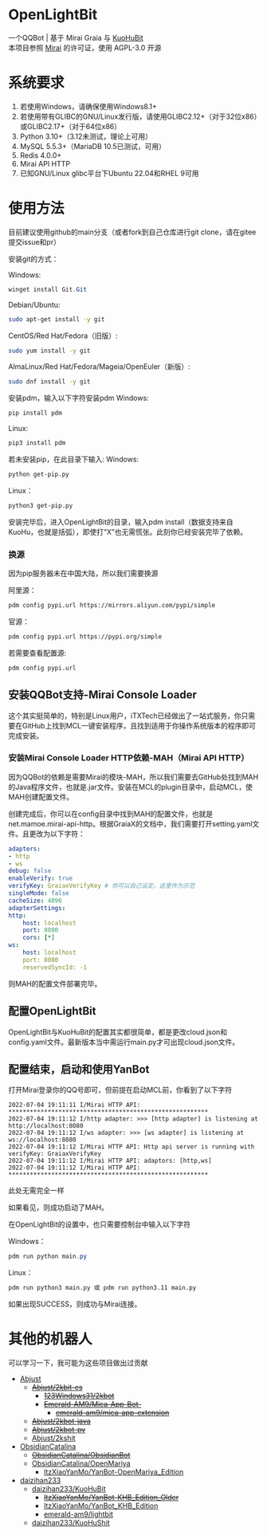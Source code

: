 # OpenLightBit

一个QQBot | 基于 Mirai  Graia 与 [KuoHuBit](https://github.com/daizihan233/KuoHuBit)<br>
本项目参照 [Mirai](https://github.com/mamoe/mirai) 的许可证，使用 AGPL-3.0 开源<br>

# 系统要求

1. 若使用Windows，请确保使用Windows8.1+
2. 若使用带有GLIBC的GNU/Linux发行版，请使用GLIBC2.12+（对于32位x86）或GLIBC2.17+（对于64位x86）
3. Python 3.10+（3.12未测试，理论上可用）
4. MySQL 5.5.3+（MariaDB 10.5已测试，可用）
5. Redis 4.0.0+
6. Mirai API HTTP
7. 已知GNU/Linux glibc平台下Ubuntu 22.04和RHEL 9可用

# 使用方法

目前建议使用github的main分支（或者fork到自己仓库进行git clone，请在gitee提交issue和pr）

安装git的方式：

Windows:
```PowerShell
winget install Git.Git
```
Debian/Ubuntu:
```bash
sudo apt-get install -y git
```

CentOS/Red Hat/Fedora（旧版）:
```bash
sudo yum install -y git
```
AlmaLinux/Red Hat/Fedora/Mageia/OpenEuler（新版）:
```bash
sudo dnf install -y git
```
安装pdm，输入以下字符安装pdm
Windows:
```PowerShell
pip install pdm
```

Linux:
```bash
pip3 install pdm 
```
若未安装pip，在此目录下输入:
Windows:
```bash
python get-pip.py
```
Linux：
```bash
python3 get-pip.py
```
安装完毕后，进入OpenLightBit的目录，输入pdm install（数据支持来自KuoHu，也就是括弧），即使打“X”也无需慌张。此刻你已经安装完毕了依赖。

### 换源
因为pip服务器未在中国大陆，所以我们需要换源

阿里源：
```bash
pdm config pypi.url https://mirrors.aliyun.com/pypi/simple
```

官源：
```bash
pdm config pypi.url https://pypi.org/simple
```

若需要查看配置源:
```bash
pdm config pypi.url
```

## 安装QQBot支持-Mirai Console Loader

这个其实挺简单的，特别是Linux用户，iTXTech已经做出了一站式服务，你只需要在GitHub上找到MCL一键安装程序，且找到适用于你操作系统版本的程序即可完成安装。

### 安装Mirai Console Loader HTTP依赖-MAH（Mirai API HTTP）

因为QQBot的依赖是需要Mirai的模块-MAH，所以我们需要去GitHub处找到MAH的Java程序文件，也就是.jar文件。安装在MCL的plugin目录中，启动MCL，使MAH创建配置文件。

创建完成后，你可以在config目录中找到MAH的配置文件，也就是net.mamoe.mirai-api-http。根据GraiaX的文档中，我们需要打开setting.yaml文件。且更改为以下字符： 
```yaml
adapters:
- http
- ws
debug: false
enableVerify: true
verifyKey: GraiaxVerifyKey # 你可以自己设定，这里作为示范
singleMode: false
cacheSize: 4096
adapterSettings:
http:
    host: localhost
    port: 8080
    cors: [*]
ws:
    host: localhost
    port: 8080
    reservedSyncId: -1
```
则MAH的配置文件部署完毕。

## 配置OpenLightBit
    
OpenLightBit与KuoHuBit的配置其实都很简单，都是更改cloud.json和config.yaml文件。最新版本当中需运行main.py才可出现cloud.json文件。

## 配置结束，启动和使用YanBot

打开Mirai登录你的QQ号即可，但前提在启动MCL前，你看到了以下字符 

```mirai
2022-07-04 19:11:11 I/Mirai HTTP API: ********************************************************
2022-07-04 19:11:12 I/http adapter: >>> [http adapter] is listening at http://localhost:8080
2022-07-04 19:11:12 I/ws adapter: >>> [ws adapter] is listening at ws://localhost:8080
2022-07-04 19:11:12 I/Mirai HTTP API: Http api server is running with verifyKey: GraiaxVerifyKey
2022-07-04 19:11:12 I/Mirai HTTP API: adaptors: [http,ws]
2022-07-04 19:11:12 I/Mirai HTTP API: ********************************************************
```
此处无需完全一样

如果看见，则成功启动了MAH。

在OpenLightBit的设置中，也只需要控制台中输入以下字符

Windows：
```PowerShell
pdm run python main.py
```
Linux：
```bash
pdm run python3 main.py 或 pdm run python3.11 main.py
```

如果出现SUCCESS，则成功与Mirai连接。

# 其他的机器人

可以学习一下，我可能为这些项目做出过贡献<br>

- [Abjust](https://github.com/Abjust/)
    - [~~Abjust/2kbit-cs~~](https://github.com/Abjust/2kbit-cs)
        - [~~123Windows31/2kbot~~](https://github.com/123Windows31/2kbot)
        - [~~Emerald-AM9/Mica-App-Bot-~~](https://github.com/Emerald-AM9/Mica-App-Bot-)
            - [~~emerald-am9/mica-app-extension~~](https://gitee.com/emerald-am9/mica-app-extension/)
    - [~~Abjust/2kbot-java~~](https://github.com/Abjust/2kbot-java)
    - [~~Abjust/2kbot-py~~](https://github.com/Abjust/2kbot-py)
    - [Abjust/2kshit](https://github.com/Abjust/2kshit)
- [ObsidianCatalina](https://github.com/ObsidianCatalina/)
    - [~~ObsidianCatalina/ObsidianBot~~](https://github.com/ObsidianCatalina/ObsidianBot)
    - [ObsidianCatalina/OpenMariya](https://github.com/ObsidianCatalina/OpenMariya)
        - [ltzXiaoYanMo/YanBot-OpenMariya_Edition](https://github.com/ltzXiaoYanMo/YanBot-OpenMariya_Edition)
- [daizihan233](https://github.com/daizihan233)
    - [daizihan233/KuoHuBit](https://github.com/daizihan233/KuoHuBit/)
        - [~~ltzXiaoYanMo/YanBot-KHB_Edition_Older~~](https://github.com/ltzXiaoYanMo/YanBot-KHB_Edition_Older)
        - [ltzXiaoYanMo/YanBot_KHB_Edition](https://github.com/ltzXiaoYanMo/YanBot_KHB_Edition)
        - [emerald-am9/lightbit](https://gitee.com/Emerald-AM9/lightbit)
    - [daizihan233/KuoHuShit](https://github.com/daizihan233/KuoHuShit)
